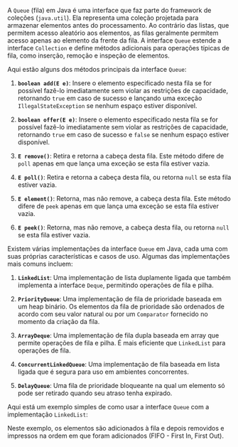 A `Queue` (fila) em Java é uma interface que faz parte do framework de coleções (`java.util`). Ela representa uma coleção projetada para armazenar elementos antes do processamento. Ao contrário das listas, que permitem acesso aleatório aos elementos, as filas geralmente permitem acesso apenas ao elemento da frente da fila. A interface `Queue` estende a interface `Collection` e define métodos adicionais para operações típicas de fila, como inserção, remoção e inspeção de elementos.

Aqui estão alguns dos métodos principais da interface `Queue`:

1. **`boolean add(E e)`**: Insere o elemento especificado nesta fila se for possível fazê-lo imediatamente sem violar as restrições de capacidade, retornando `true` em caso de sucesso e lançando uma exceção `IllegalStateException` se nenhum espaço estiver disponível.

2. **`boolean offer(E e)`**: Insere o elemento especificado nesta fila se for possível fazê-lo imediatamente sem violar as restrições de capacidade, retornando `true` em caso de sucesso e `false` se nenhum espaço estiver disponível.

3. **`E remove()`**: Retira e retorna a cabeça desta fila. Este método difere de `poll` apenas em que lança uma exceção se esta fila estiver vazia.

4. **`E poll()`**: Retira e retorna a cabeça desta fila, ou retorna `null` se esta fila estiver vazia.

5. **`E element()`**: Retorna, mas não remove, a cabeça desta fila. Este método difere de `peek` apenas em que lança uma exceção se esta fila estiver vazia.

6. **`E peek()`**: Retorna, mas não remove, a cabeça desta fila, ou retorna `null` se esta fila estiver vazia.

Existem várias implementações da interface `Queue` em Java, cada uma com suas próprias características e casos de uso. Algumas das implementações mais comuns incluem:

1. **`LinkedList`**: Uma implementação de lista duplamente ligada que também implementa a interface `Deque`, permitindo operações de fila e pilha.

2. **`PriorityQueue`**: Uma implementação de fila de prioridade baseada em um heap binário. Os elementos da fila de prioridade são ordenados de acordo com seu valor natural ou por um `Comparator` fornecido no momento da criação da fila.

3. **`ArrayDeque`**: Uma implementação de fila dupla baseada em array que permite operações de fila e pilha. É mais eficiente que `LinkedList` para operações de fila.

4. **`ConcurrentLinkedQueue`**: Uma implementação de fila baseada em lista ligada que é segura para uso em ambientes concorrentes.

5. **`DelayQueue`**: Uma fila de prioridade bloqueante na qual um elemento só pode ser retirado quando seu atraso tenha expirado.

Aqui está um exemplo simples de como usar a interface `Queue` com a implementação `LinkedList`:



Neste exemplo, os elementos são adicionados à fila e depois removidos e impressos na ordem em que foram adicionados (FIFO - First In, First Out).